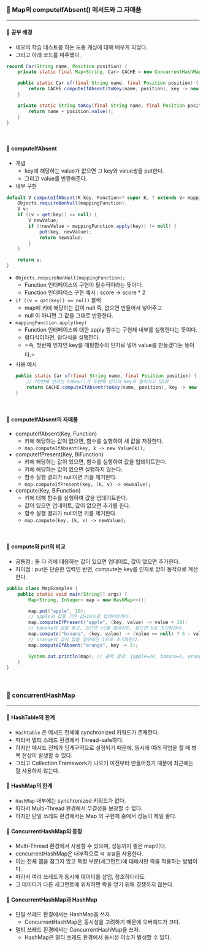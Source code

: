 ### 🔶 Map의 computeIfAbsent() 메서드와 그 자매품
---

#### 🔸 공부 배경
- 네오의 학습 테스트를 하는 도중 캐싱에 대해 배우게 되었다.
- 그리고 아래 코드를 마주했다.
```java
record Car(String name, Position position) {
    private static final Map<String, Car> CACHE = new ConcurrentHashMap<>();

    public static Car of(final String name, final Position position) {
        return CACHE.computeIfAbsent(toKey(name, position), key -> new Car(key, position));
    }

    private static String toKey(final String name, final Position position) {
        return name + position.value();
    }
}
```

<br>

#### 🔸 computeIfAbsent
- 개념
  - key에 해당하는 value가 없으면 그 key와 value쌍을 put한다.
  - 그리고 value를 반환해준다.
- 내부 구현
```java
default V computeIfAbsent(K key, Function<? super K, ? extends V> mappingFunction) {
    Objects.requireNonNull(mappingFunction);
    V v;
    if ((v = get(key)) == null) {
        V newValue;
        if ((newValue = mappingFunction.apply(key)) != null) {
            put(key, newValue);
            return newValue;
        }
    }

    return v;
}
```

- `Objects.requireNonNull(mappingFunction);`
  - Function 인터페이스의 구현이 필수적이라는 뜻이다.
  - Function 인터페이스 구현 예시 : score -> score * 2
- `if ((v = get(key)) == null)` 블럭
  - map에 키에 해당하는 값이 null 즉, 없으면 만들어서 넣어주고
  - null 이 아니면 그 값을 그대로 반환한다.
- `mappingFunction.apply(key)`
  - Function 인터페이스에 대한 apply 함수는 구현체 내부를 실행한다는 뜻이다.
  - 람다식이라면, 람다식을 실행한다.
  - ⭐즉, 첫번째 인자인 key를 매핑함수의 인자로 넣어 value를 만들겠다는 뜻이다.⭐
- 사용 예시
    ```java
    public static Car of(final String name, final Position position) {
        // ❗첫번째 인자인 toKey()가 두번째 인자의 key로 들어가고 있다❗
        return CACHE.computeIfAbsent(toKey(name, position), key -> new Car(key, position));
    }
    ```

<br>

#### 🔸 computeIfAbsent의 자매품

- computeIfAbsent(Key, Function)
  - 키에 해당하는 값이 없으면, 함수를 실행하여 새 값을 저장한다.
  - `map.computeIfAbsent(key, k -> new Value(k));`
- computeIfPresent(Key, BiFunction)
  - 키에 해당하는 값이 있으면, 함수를 실행하여 값을 업데이트한다.
  - 키에 해당하는 값이 없으면 실행하지 않는다.
  - 함수 실행 결과가 null이면 키를 제거한다.
  - `map.computeIfPresent(key, (k, v) -> newValue);`
- compute(Key, BiFunction)
  - 키에 대해 함수를 실행하여 값을 업데이트한다.
  - 값이 있으면 업데이트, 값이 없으면 추가를 한다.
  - 함수 실행 결과가 null이면 키를 제거한다.
  - `map.compute(key, (k, v) -> newValue);`

<br>

#### 🔸 compute와 put의 비교

- 공통점 : 둘 다 키에 대응하는 값이 있으면 업데이트, 값이 없으면 추가한다.
- 차이점 : put은 단순한 입력인 반면, compute는 key를 인자로 받아 동적으로 계산한다.

```java
public class MapExamples {
    public static void main(String[] args) {
        Map<String, Integer> map = new HashMap<>();

        map.put("apple", 10);
        // apple의 값을 기존 값+10으로 업데이트한다.
        map.computeIfPresent("apple", (key, value) -> value + 10);
        // banana의 값을 찾고, 있으면 +5를 업데이트, 없으면 5로 초기화한다.
        map.compute("banana", (key, value) -> (value == null) ? 5 : value + 5);
        // orange의 값이 없을 경우에만 3으로 초기화한다.
        map.computeIfAbsent("orange", key -> 3);

        System.out.println(map); // 출력 결과: {apple=20, banana=5, orange=3}
    }
}
```

<br>

### 🔶 concurrentHashMap
---

#### 🔸 HashTable의 한계
- `Hashtable` 은 메서드 전체에 synchronized 키워드가 존재한다.
- 따라서 멀티 스레드 환경에서 Thread-safe하다.
- 하지만 메서드 전체가 임계구역으로 설정되기 때문에, 동시에 여러 작업을 할 때 병목 현상이 발생할 수 있다.
- 그리고 Collection Framework가 나오기 이전부터 만들어졌기 때문에 최근에는 잘 사용하지 않는다.

#### 🔸 HashMap의 한계
- `HashMap` 내부에는 synchronized 키워드가 없다.
- 따라서 Multi-Thread 환경에서 무결성을 보장할 수 없다.
- 하지만 단일 쓰레드 환경에서는 Map 의 구현체 중에서 성능이 제일 좋다.

#### 🔸 ConcurrentHashMap의 등장
- Multi-Thread 환경에서 사용할 수 있으며, 성능까지 좋은 map이다.
- concurrentHashMap은 내부적으로 `락 분할`을 사용한다.
- 이는 전체 맵을 잠그지 않고 특정 부분(세그먼트)에 대해서만 락을 적용하는 방법이다.
- 따라서 여러 쓰레드가 동시에 데이터를 삽입, 참조하더라도
- 그 데이터가 다른 세그먼트에 위치하면 락을 얻기 위해 경쟁하지 않는다.

#### 🔸 ConcurrentHashMap과 HashMap
- 단일 쓰레드 환경에서는 HashMap을 쓰자.
  - ConcurrentHashMap은 동시성을 고려하기 때문에 오버헤드가 크다.
- 멀티 쓰레드 환경에서는 ConcurrentHashMap을 쓰자.
  - HashMap은 멀티 쓰레드 환경에서 동시성 이슈가 발생할 수 있다.
